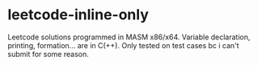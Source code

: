 # leetcode-inline-only

Leetcode solutions programmed in MASM x86/x64. Variable declaration, printing, formation... are in C(++).
Only tested on test cases bc i can't submit for some reason.
